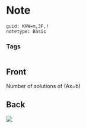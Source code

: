 # Note
```
guid: KHW=m,3F,!
notetype: Basic
```

### Tags
```
```

## Front
Number of solutions of \(Ax=b\)

## Back
<img src="paste-d7ccd985992a7d8034bbf56090940741a998450a.jpg">
